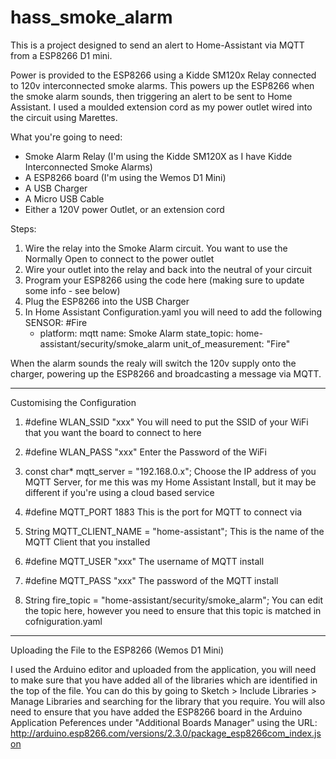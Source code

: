 # hass_smoke_alarm

This is a project designed to send an alert to Home-Assistant via MQTT from a ESP8266 D1 mini. 

Power is provided to the ESP8266 using a Kidde SM120x Relay connected to 120v interconnected smoke alarms. This powers up the ESP8266 when the smoke alarm sounds, then triggering an alert to be sent to Home Assistant. I used a moulded extension cord as my power outlet wired into the circuit using Marettes.

What you're going to need:

- Smoke Alarm Relay (I'm using the Kidde SM120X as I have Kidde Interconnected Smoke Alarms)
- A ESP8266 board (I'm using the Wemos D1 Mini)
- A USB Charger
- A Micro USB Cable
- Either a 120V power Outlet, or an extension cord

Steps:

1. Wire the relay into the Smoke Alarm circuit. You want to use the Normally Open to connect to the power outlet
2. Wire your outlet into the relay and back into the neutral of your circuit
3. Program your ESP8266 using the code here (making sure to update some info - see below)
4. Plug the ESP8266 into the USB Charger
5. In Home Assistant Configuration.yaml you will need to add the following SENSOR:
      #Fire
      - platform: mqtt
        name: Smoke Alarm
        state_topic: home-assistant/security/smoke_alarm
        unit_of_measurement: "Fire"
        
When the alarm sounds the realy will switch the 120v supply onto the charger, powering up the ESP8266 and broadcasting a message via MQTT.

----------------

Customising the Configuration

1. #define WLAN_SSID                 "xxx"
You will need to put the SSID of your WiFi that you want the board to connect to here

2. #define WLAN_PASS                 "xxx"
Enter the Password of the WiFi

3. const char* mqtt_server           = "192.168.0.x";
Choose the IP address of you MQTT Server, for me this was my Home Assistant Install, but it may be different if you're using a cloud based service

4. #define MQTT_PORT                 1883
This is the port for MQTT to connect via

5. String MQTT_CLIENT_NAME           = "home-assistant";
This is the name of the MQTT Client that you installed

6. #define MQTT_USER                 "xxx"
The username of MQTT install

7. #define MQTT_PASS                 "xxx"
The password of the MQTT install

8. String    fire_topic              = "home-assistant/security/smoke_alarm";
You can edit the topic here, however you need to ensure that this topic is matched in cofniguration.yaml


-------------------------
Uploading the File to the ESP8266 (Wemos D1 Mini)

I used the Arduino editor and uploaded from the application, you will need to make sure that you have added all of the libraries which are identified in the top of the file. You can do this by going to Sketch > Include Libraries > Manage Libraries and searching for the library that you require. You will also need to ensure that you have added the ESP8266 board in the Arduino Application Peferences under "Additional Boards Manager" using the URL: http://arduino.esp8266.com/versions/2.3.0/package_esp8266com_index.json 
